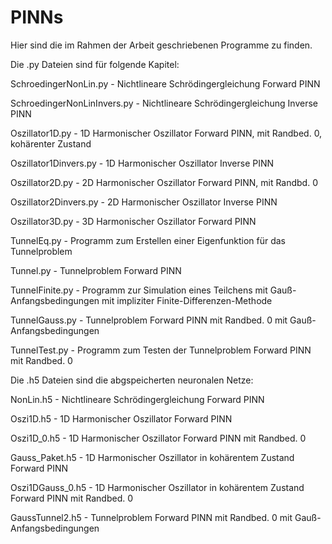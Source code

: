 # PINNs

Hier sind die im Rahmen der Arbeit geschriebenen Programme zu finden.

Die .py Dateien sind für folgende Kapitel:

SchroedingerNonLin.py - Nichtlineare Schrödingergleichung Forward PINN

SchroedingerNonLinInvers.py - Nichtlineare Schrödingergleichung Inverse PINN

Oszillator1D.py - 1D Harmonischer Oszillator Forward PINN, mit Randbed. 0, kohärenter Zustand

Oszillator1Dinvers.py - 1D Harmonischer Oszillator Inverse PINN

Oszillator2D.py - 2D Harmonischer Oszillator Forward PINN, mit Randbd. 0

Oszillator2Dinvers.py - 2D Harmonischer Oszillator Inverse PINN

Oszillator3D.py - 3D Harmonischer Oszillator Forward PINN

TunnelEq.py - Programm zum Erstellen einer Eigenfunktion für das Tunnelproblem

Tunnel.py - Tunnelproblem Forward PINN

TunnelFinite.py - Programm zur Simulation eines Teilchens mit Gauß-Anfangsbedingungen mit impliziter Finite-Differenzen-Methode

TunnelGauss.py - Tunnelproblem Forward PINN mit Randbed. 0 mit Gauß-Anfangsbedingungen

TunnelTest.py - Programm zum Testen der Tunnelproblem Forward PINN mit Randbed. 0

Die .h5 Dateien sind die abgspeicherten neuronalen Netze:

NonLin.h5 - Nichtlineare Schrödingergleichung Forward PINN

Oszi1D.h5 - 1D Harmonischer Oszillator Forward PINN

Oszi1D_0.h5 - 1D Harmonischer Oszillator Forward PINN mit Randbed. 0

Gauss_Paket.h5 - 1D Harmonischer Oszillator in kohärentem Zustand Forward PINN

Oszi1DGauss_0.h5 - 1D Harmonischer Oszillator in kohärentem Zustand Forward PINN mit Randbed. 0

GaussTunnel2.h5 - Tunnelproblem Forward PINN mit Randbed. 0 mit Gauß-Anfangsbedingungen



